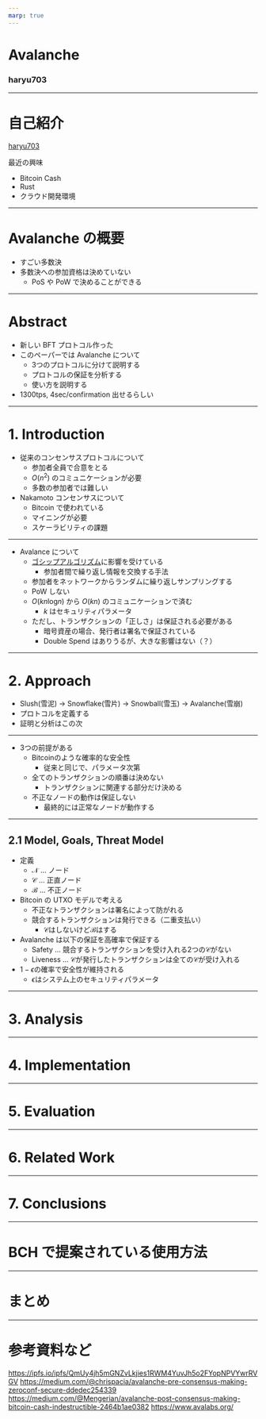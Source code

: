 ```yaml
---
marp: true
---
```


# Avalanche

### haryu703

---
# 自己紹介
[haryu703](https://twitter.com/haryu703)

最近の興味
- Bitcoin Cash
- Rust
- クラウド開発環境

---
# Avalanche の概要
- すごい多数決
- 多数決への参加資格は決めていない
  - PoS や PoW で決めることができる

---
# Abstract
- 新しい BFT プロトコル作った
- このペーパーでは Avalanche について
  - 3つのプロトコルに分けて説明する
  - プロトコルの保証を分析する
  - 使い方を説明する
- 1300tps, 4sec/confirmation 出せるらしい

---
# 1. Introduction
- 従来のコンセンサスプロトコルについて
  - 参加者全員で合意をとる
  - $O(n^2)$ のコミュニケーションが必要
  - 多数の参加者では難しい
- Nakamoto コンセンサスについて
  - Bitcoin で使われている
  - マイニングが必要
  - スケーラビリティの課題

---
- Avalance について
  - [ゴシップアルゴリズム](https://ja.wikipedia.org/wiki/%E3%82%B4%E3%82%B7%E3%83%83%E3%83%97%E3%83%97%E3%83%AD%E3%83%88%E3%82%B3%E3%83%AB)に影響を受けている
    - 参加者間で繰り返し情報を交換する手法
  - 参加者をネットワークからランダムに繰り返しサンプリングする
  - PoW しない
  - $O(kn \text{log} n)$ から $O(kn)$ のコミュニケーションで済む
    - $k$ はセキュリティパラメータ
  - ただし、トランザクションの「正しさ」は保証される必要がある
      - 暗号資産の場合、発行者は署名で保証されている
      - Double Spend はありうるが、大きな影響はない（？）

---
# 2. Approach
- Slush(雪泥) → Snowflake(雪片) → Snowball(雪玉) → Avalanche(雪崩)
- プロトコルを定義する
- 証明と分析はこの次

---
- 3つの前提がある
  - Bitcoinのような確率的な安全性
    - 従来と同じで、パラメータ次第
  - 全てのトランザクションの順番は決めない
    - トランザクションに関連する部分だけ決める
  - 不正なノードの動作は保証しない
    - 最終的には正常なノードが動作する

---
## 2.1 Model, Goals, Threat Model
- 定義
  - $\mathcal N$ ... ノード
  - $\mathcal C$ ... 正直ノード
  - $\mathcal B$ ... 不正ノード
- Bitcoin の UTXO モデルで考える
  - 不正なトランザクションは署名によって防がれる
  - 競合するトランザクションは発行できる（二重支払い）
    - $\mathcal C$はしないけど$\mathcal B$はする
- Avalanche は以下の保証を高確率で保証する
  - Safety ... 競合するトランザクションを受け入れる2つの$\mathcal C$がない
  - Liveness ... $\mathcal C$が発行したトランザクションは全ての$\mathcal C$が受け入れる
- $1-\epsilon$の確率で安全性が維持される
  - $\epsilon$はシステム上のセキュリティパラメータ

---
# 3. Analysis

---
# 4. Implementation

---
# 5. Evaluation

---
# 6. Related Work

---
# 7. Conclusions

---
# BCH で提案されている使用方法

---
# まとめ

---
# 参考資料など
https://ipfs.io/ipfs/QmUy4jh5mGNZvLkjies1RWM4YuvJh5o2FYopNPVYwrRVGV
https://medium.com/@chrispacia/avalanche-pre-consensus-making-zeroconf-secure-ddedec254339
https://medium.com/@Mengerian/avalanche-post-consensus-making-bitcoin-cash-indestructible-2464b1ae0382
https://www.avalabs.org/
